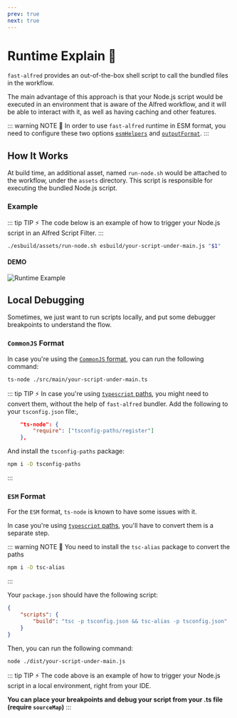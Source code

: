 ```yaml
---
prev: true
next: true
---
```


# Runtime Explain :rocket:

`fast-alfred` provides an out-of-the-box shell script to call the bundled files in the workflow.

The main advantage of this approach is that your Node.js script would be executed in an environment that is aware of the Alfred workflow, and it will be able to interact with it, as well as having caching and other features.

::: warning NOTE :rotating_light:
In order to use `fast-alfred` runtime in ESM format, you need to configure these two options [`esmHelpers`](./bundler-options#esmhelpers) and [`outputFormat`](./bundler-options#outputformat).
:::

## How It Works

At build time, an additional asset, named `run-node.sh` would be attached to the workflow, under the `assets` directory.
This script is responsible for executing the bundled Node.js script.

### Example

::: tip TIP :zap:
The code below is an example of how to trigger your Node.js script in an Alfred Script Filter.
:::

```bash
./esbuild/assets/run-node.sh esbuild/your-script-under-main.js "$1"
```

#### DEMO

![Runtime Example](/runtime-example.jpeg)

## Local Debugging

Sometimes, we just want to run scripts locally, and put some debugger breakpoints to understand the flow.

### `CommonJS` Format

In case you're using the [`CommonJS` format](./bundler-options#outputformat), you can run the following command:

```bash
ts-node ./src/main/your-script-under-main.ts
```

::: tip TIP :zap:
In case you're using [`typescript` paths](https://www.typescriptlang.org/tsconfig/#paths), you might need to convert them, without the help of `fast-alfred` bundler.
Add the following to your `tsconfig.json` file:,

```json
    "ts-node": {
        "require": ["tsconfig-paths/register"]
    },
```

And install the `tsconfig-paths` package:

```bash
npm i -D tsconfig-paths
```

:::

### `ESM` Format

For the `ESM` format, `ts-node` is known to have some issues with it.

In case you're using [`typescript` paths](https://www.typescriptlang.org/tsconfig/#paths), you'll have to convert them is a separate step.

::: warning NOTE :rotating_light:
You need to install the `tsc-alias` package to convert the paths

```bash
npm i -D tsc-alias
```

:::

Your `package.json` should have the following script:

```json
{
    "scripts": {
        "build": "tsc -p tsconfig.json && tsc-alias -p tsconfig.json"
    }
}
```

Then, you can run the following command:

```bash
node ./dist/your-script-under-main.js
```

::: tip TIP :zap:
The code above is an example of how to trigger your Node.js script in a local environment,
right from your IDE.

**You can place your breakpoints and debug your script from your .ts file (require `sourceMap`)**
:::
